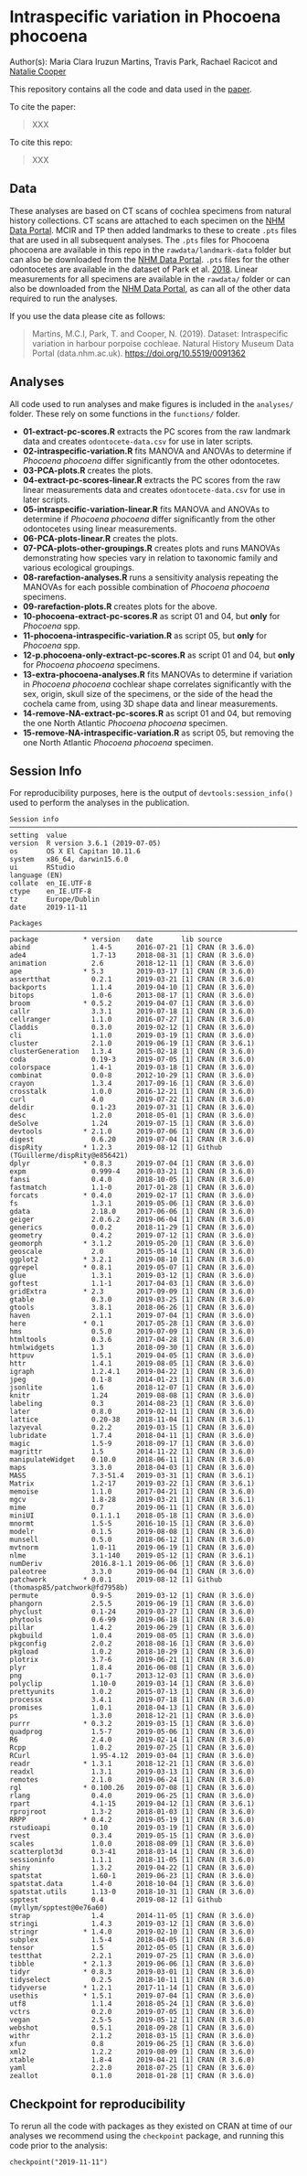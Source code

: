 # Intraspecific variation in Phocoena phocoena
Author(s): Maria Clara Iruzun Martins, Travis Park, Rachael Racicot and [Natalie Cooper](mailto:natalie.cooper.@nhm.ac.uk)  

This repository contains all the code and data used in the [paper](link).

To cite the paper: 
> XXX

To cite this repo: 
> XXX

## Data
These analyses are based on CT scans of cochlea specimens from natural history collections.
CT scans are attached to each specimen on the [NHM Data Portal](https://data.nhm.ac.uk).
MCIR and TP then added landmarks to these to create `.pts` files that are used in all subsequent analyses. 
The `.pts` files for Phocoena phocoena are available in this repo in the `rawdata/landmark-data` folder but can also be downloaded from the [NHM Data Portal](https://doi.org/10.5519/0091362). 
`.pts` files for the other odontocetes are available in the dataset of Park et al. [2018](https://doi.org/10.5519/0082968).
Linear measurements for all specimens are available in the `rawdata/` folder or can also be downloaded from the [NHM Data Portal](https://doi.org/10.5519/0091362), as can all of the other data required to run the analyses.

If you use the data please cite as follows: 
> Martins, M.C.I, Park, T. and Cooper, N. (2019). Dataset: Intraspecific variation in harbour porpoise cochleae. Natural History Museum Data Portal (data.nhm.ac.uk). https://doi.org/10.5519/0091362

## Analyses
All code used to run analyses and make figures is included in the `analyses/` folder. These rely on some functions in the `functions/` folder.

* **01-extract-pc-scores.R** extracts the PC scores from the raw landmark data and creates `odontocete-data.csv` for use in later scripts.
* **02-intraspecific-variation.R** fits MANOVA and ANOVAs to determine if *Phocoena phocoena* differ significantly from the other odontocetes.
* **03-PCA-plots.R** creates the plots.  
* **04-extract-pc-scores-linear.R** extracts the PC scores from the raw linear measurements data and creates `odontocete-data.csv` for use in later scripts.
* **05-intraspecific-variation-linear.R** fits MANOVA and ANOVAs to determine if *Phocoena phocoena* differ significantly from the other odontocetes using linear measurements.
* **06-PCA-plots-linear.R** creates the plots. 
* **07-PCA-plots-other-groupings.R** creates plots and runs MANOVAs demonstrating how species vary in relation to taxonomic family and various ecological groupings. 
* **08-rarefaction-analyses.R** runs a sensitivity analysis repeating the MANOVAs for each possible combination of *Phocoena phocoena* specimens. 
* **09-rarefaction-plots.R** creates plots for the above. 
* **10-phocoena-extract-pc-scores.R** as script 01 and 04, but **only** for *Phocoena* spp. 
* **11-phocoena-intraspecific-variation.R** as script 05, but **only** for *Phocoena* spp. 
* **12-p.phocoena-only-extract-pc-scores.R** as script 01 and 04, but **only** for *Phocoena phocoena* specimens.
* **13-extra-phocoena-analyses.R** fits MANOVAs to determine if variation in *Phocoena phocoena* cochlear shape correlates significantly with the sex, origin, skull size of the specimens, or the side of the head the cochela came from, using 3D shape data and linear measurements.
* **14-remove-NA-extract-pc-scores.R** as script 01 and 04, but removing the one North Atlantic *Phocoena phocoena* specimen.
* **15-remove-NA-intraspecific-variation.R** as script 05, but removing the one North Atlantic *Phocoena phocoena* specimen.

## Session Info
For reproducibility purposes, here is the output of `devtools:session_info()` used to perform the analyses in the publication.

    Session info 
    ────────────────────────────────────────────────────────────────────────────────
    setting  value                       
    version  R version 3.6.1 (2019-07-05)
    os       OS X El Capitan 10.11.6     
    system   x86_64, darwin15.6.0        
    ui       RStudio                     
    language (EN)                        
    collate  en_IE.UTF-8                 
    ctype    en_IE.UTF-8                 
    tz       Europe/Dublin               
    date     2019-11-11                  

    Packages ────────────────────────────────────────────────────────────────────────────────────
    package           * version    date       lib source                              
    abind               1.4-5      2016-07-21 [1] CRAN (R 3.6.0)                      
    ade4                1.7-13     2018-08-31 [1] CRAN (R 3.6.0)                      
    animation           2.6        2018-12-11 [1] CRAN (R 3.6.0)                      
    ape               * 5.3        2019-03-17 [1] CRAN (R 3.6.0)                      
    assertthat          0.2.1      2019-03-21 [1] CRAN (R 3.6.0)                      
    backports           1.1.4      2019-04-10 [1] CRAN (R 3.6.0)                      
    bitops              1.0-6      2013-08-17 [1] CRAN (R 3.6.0)                      
    broom             * 0.5.2      2019-04-07 [1] CRAN (R 3.6.0)                      
    callr               3.3.1      2019-07-18 [1] CRAN (R 3.6.0)                      
    cellranger          1.1.0      2016-07-27 [1] CRAN (R 3.6.0)                      
    Claddis             0.3.0      2019-02-12 [1] CRAN (R 3.6.0)                      
    cli                 1.1.0      2019-03-19 [1] CRAN (R 3.6.0)                      
    cluster             2.1.0      2019-06-19 [1] CRAN (R 3.6.1)                      
    clusterGeneration   1.3.4      2015-02-18 [1] CRAN (R 3.6.0)                      
    coda                0.19-3     2019-07-05 [1] CRAN (R 3.6.0)                      
    colorspace          1.4-1      2019-03-18 [1] CRAN (R 3.6.0)                      
    combinat            0.0-8      2012-10-29 [1] CRAN (R 3.6.0)                      
    crayon              1.3.4      2017-09-16 [1] CRAN (R 3.6.0)                      
    crosstalk           1.0.0      2016-12-21 [1] CRAN (R 3.6.0)                      
    curl                4.0        2019-07-22 [1] CRAN (R 3.6.0)                      
    deldir              0.1-23     2019-07-31 [1] CRAN (R 3.6.0)                      
    desc                1.2.0      2018-05-01 [1] CRAN (R 3.6.0)                      
    deSolve             1.24       2019-07-15 [1] CRAN (R 3.6.0)                      
    devtools          * 2.1.0      2019-07-06 [1] CRAN (R 3.6.0)                      
    digest              0.6.20     2019-07-04 [1] CRAN (R 3.6.0)                      
    dispRity          * 1.2.3      2019-08-12 [1] Github (TGuillerme/dispRity@e856421)
    dplyr             * 0.8.3      2019-07-04 [1] CRAN (R 3.6.0)                      
    expm                0.999-4    2019-03-21 [1] CRAN (R 3.6.0)                      
    fansi               0.4.0      2018-10-05 [1] CRAN (R 3.6.0)                      
    fastmatch           1.1-0      2017-01-28 [1] CRAN (R 3.6.0)                      
    forcats           * 0.4.0      2019-02-17 [1] CRAN (R 3.6.0)                      
    fs                  1.3.1      2019-05-06 [1] CRAN (R 3.6.0)                      
    gdata               2.18.0     2017-06-06 [1] CRAN (R 3.6.0)                      
    geiger              2.0.6.2    2019-06-04 [1] CRAN (R 3.6.0)                      
    generics            0.0.2      2018-11-29 [1] CRAN (R 3.6.0)                      
    geometry            0.4.2      2019-07-12 [1] CRAN (R 3.6.0)                      
    geomorph          * 3.1.2      2019-05-20 [1] CRAN (R 3.6.0)                      
    geoscale            2.0        2015-05-14 [1] CRAN (R 3.6.0)                      
    ggplot2           * 3.2.1      2019-08-10 [1] CRAN (R 3.6.0)                      
    ggrepel           * 0.8.1      2019-05-07 [1] CRAN (R 3.6.0)                      
    glue                1.3.1      2019-03-12 [1] CRAN (R 3.6.0)                      
    goftest             1.1-1      2017-04-03 [1] CRAN (R 3.6.0)                      
    gridExtra         * 2.3        2017-09-09 [1] CRAN (R 3.6.0)                      
    gtable              0.3.0      2019-03-25 [1] CRAN (R 3.6.0)                      
    gtools              3.8.1      2018-06-26 [1] CRAN (R 3.6.0)                      
    haven               2.1.1      2019-07-04 [1] CRAN (R 3.6.0)                      
    here              * 0.1        2017-05-28 [1] CRAN (R 3.6.0)                      
    hms                 0.5.0      2019-07-09 [1] CRAN (R 3.6.0)                      
    htmltools           0.3.6      2017-04-28 [1] CRAN (R 3.6.0)                      
    htmlwidgets         1.3        2018-09-30 [1] CRAN (R 3.6.0)                      
    httpuv              1.5.1      2019-04-05 [1] CRAN (R 3.6.0)                      
    httr                1.4.1      2019-08-05 [1] CRAN (R 3.6.0)                      
    igraph              1.2.4.1    2019-04-22 [1] CRAN (R 3.6.0)                      
    jpeg                0.1-8      2014-01-23 [1] CRAN (R 3.6.0)                      
    jsonlite            1.6        2018-12-07 [1] CRAN (R 3.6.0)                      
    knitr               1.24       2019-08-08 [1] CRAN (R 3.6.0)                      
    labeling            0.3        2014-08-23 [1] CRAN (R 3.6.0)                      
    later               0.8.0      2019-02-11 [1] CRAN (R 3.6.0)                      
    lattice             0.20-38    2018-11-04 [1] CRAN (R 3.6.1)                      
    lazyeval            0.2.2      2019-03-15 [1] CRAN (R 3.6.0)                      
    lubridate           1.7.4      2018-04-11 [1] CRAN (R 3.6.0)                      
    magic               1.5-9      2018-09-17 [1] CRAN (R 3.6.0)                      
    magrittr            1.5        2014-11-22 [1] CRAN (R 3.6.0)                      
    manipulateWidget    0.10.0     2018-06-11 [1] CRAN (R 3.6.0)                      
    maps                3.3.0      2018-04-03 [1] CRAN (R 3.6.0)                      
    MASS                7.3-51.4   2019-03-31 [1] CRAN (R 3.6.1)                      
    Matrix              1.2-17     2019-03-22 [1] CRAN (R 3.6.1)                      
    memoise             1.1.0      2017-04-21 [1] CRAN (R 3.6.0)                      
    mgcv                1.8-28     2019-03-21 [1] CRAN (R 3.6.1)                      
    mime                0.7        2019-06-11 [1] CRAN (R 3.6.0)                      
    miniUI              0.1.1.1    2018-05-18 [1] CRAN (R 3.6.0)                      
    mnormt              1.5-5      2016-10-15 [1] CRAN (R 3.6.0)                      
    modelr              0.1.5      2019-08-08 [1] CRAN (R 3.6.0)                      
    munsell             0.5.0      2018-06-12 [1] CRAN (R 3.6.0)                      
    mvtnorm             1.0-11     2019-06-19 [1] CRAN (R 3.6.0)                      
    nlme                3.1-140    2019-05-12 [1] CRAN (R 3.6.1)                      
    numDeriv            2016.8-1.1 2019-06-06 [1] CRAN (R 3.6.0)                      
    paleotree           3.3.0      2019-06-04 [1] CRAN (R 3.6.0)                      
    patchwork         * 0.0.1      2019-08-12 [1] Github (thomasp85/patchwork@fd7958b)
    permute             0.9-5      2019-03-12 [1] CRAN (R 3.6.0)                      
    phangorn            2.5.5      2019-06-19 [1] CRAN (R 3.6.0)                      
    phyclust            0.1-24     2019-03-27 [1] CRAN (R 3.6.0)                      
    phytools            0.6-99     2019-06-18 [1] CRAN (R 3.6.0)                      
    pillar              1.4.2      2019-06-29 [1] CRAN (R 3.6.0)                      
    pkgbuild            1.0.4      2019-08-05 [1] CRAN (R 3.6.0)                      
    pkgconfig           2.0.2      2018-08-16 [1] CRAN (R 3.6.0)                      
    pkgload             1.0.2      2018-10-29 [1] CRAN (R 3.6.0)                      
    plotrix             3.7-6      2019-06-21 [1] CRAN (R 3.6.0)                      
    plyr                1.8.4      2016-06-08 [1] CRAN (R 3.6.0)                      
    png                 0.1-7      2013-12-03 [1] CRAN (R 3.6.0)                      
    polyclip            1.10-0     2019-03-14 [1] CRAN (R 3.6.0)                      
    prettyunits         1.0.2      2015-07-13 [1] CRAN (R 3.6.0)                      
    processx            3.4.1      2019-07-18 [1] CRAN (R 3.6.0)                      
    promises            1.0.1      2018-04-13 [1] CRAN (R 3.6.0)                      
    ps                  1.3.0      2018-12-21 [1] CRAN (R 3.6.0)                      
    purrr             * 0.3.2      2019-03-15 [1] CRAN (R 3.6.0)                      
    quadprog            1.5-7      2019-05-06 [1] CRAN (R 3.6.0)                      
    R6                  2.4.0      2019-02-14 [1] CRAN (R 3.6.0)                      
    Rcpp                1.0.2      2019-07-25 [1] CRAN (R 3.6.0)                      
    RCurl               1.95-4.12  2019-03-04 [1] CRAN (R 3.6.0)                      
    readr             * 1.3.1      2018-12-21 [1] CRAN (R 3.6.0)                      
    readxl              1.3.1      2019-03-13 [1] CRAN (R 3.6.0)                      
    remotes             2.1.0      2019-06-24 [1] CRAN (R 3.6.0)                      
    rgl               * 0.100.26   2019-07-08 [1] CRAN (R 3.6.0)                      
    rlang               0.4.0      2019-06-25 [1] CRAN (R 3.6.0)                      
    rpart               4.1-15     2019-04-12 [1] CRAN (R 3.6.1)                      
    rprojroot           1.3-2      2018-01-03 [1] CRAN (R 3.6.0)                      
    RRPP              * 0.4.2      2019-05-19 [1] CRAN (R 3.6.0)                      
    rstudioapi          0.10       2019-03-19 [1] CRAN (R 3.6.0)                      
    rvest               0.3.4      2019-05-15 [1] CRAN (R 3.6.0)                      
    scales              1.0.0      2018-08-09 [1] CRAN (R 3.6.0)                      
    scatterplot3d       0.3-41     2018-03-14 [1] CRAN (R 3.6.0)                      
    sessioninfo         1.1.1      2018-11-05 [1] CRAN (R 3.6.0)                      
    shiny               1.3.2      2019-04-22 [1] CRAN (R 3.6.0)                      
    spatstat            1.60-1     2019-06-23 [1] CRAN (R 3.6.0)                      
    spatstat.data       1.4-0      2018-10-04 [1] CRAN (R 3.6.0)                      
    spatstat.utils      1.13-0     2018-10-31 [1] CRAN (R 3.6.0)                      
    spptest             0.4        2019-08-12 [1] Github (myllym/spptest@0e76a60)     
    strap               1.4        2014-11-05 [1] CRAN (R 3.6.0)                      
    stringi             1.4.3      2019-03-12 [1] CRAN (R 3.6.0)                      
    stringr           * 1.4.0      2019-02-10 [1] CRAN (R 3.6.0)                      
    subplex             1.5-4      2018-04-05 [1] CRAN (R 3.6.0)                      
    tensor              1.5        2012-05-05 [1] CRAN (R 3.6.0)                      
    testthat            2.2.1      2019-07-25 [1] CRAN (R 3.6.0)                      
    tibble            * 2.1.3      2019-06-06 [1] CRAN (R 3.6.0)                      
    tidyr             * 0.8.3      2019-03-01 [1] CRAN (R 3.6.0)                      
    tidyselect          0.2.5      2018-10-11 [1] CRAN (R 3.6.0)                      
    tidyverse         * 1.2.1      2017-11-14 [1] CRAN (R 3.6.0)                      
    usethis           * 1.5.1      2019-07-04 [1] CRAN (R 3.6.0)                      
    utf8                1.1.4      2018-05-24 [1] CRAN (R 3.6.0)                      
    vctrs               0.2.0      2019-07-05 [1] CRAN (R 3.6.0)                      
    vegan               2.5-5      2019-05-12 [1] CRAN (R 3.6.0)                      
    webshot             0.5.1      2018-09-28 [1] CRAN (R 3.6.0)                      
    withr               2.1.2      2018-03-15 [1] CRAN (R 3.6.0)                      
    xfun                0.8        2019-06-25 [1] CRAN (R 3.6.0)                      
    xml2                1.2.2      2019-08-09 [1] CRAN (R 3.6.0)                      
    xtable              1.8-4      2019-04-21 [1] CRAN (R 3.6.0)                      
    yaml                2.2.0      2018-07-25 [1] CRAN (R 3.6.0)                      
    zeallot             0.1.0      2018-01-28 [1] CRAN (R 3.6.0)                      


## Checkpoint for reproducibility
To rerun all the code with packages as they existed on CRAN at time of our analyses we recommend using the `checkpoint` package, and running this code prior to the analysis:

```{r}
checkpoint("2019-11-11")
```


